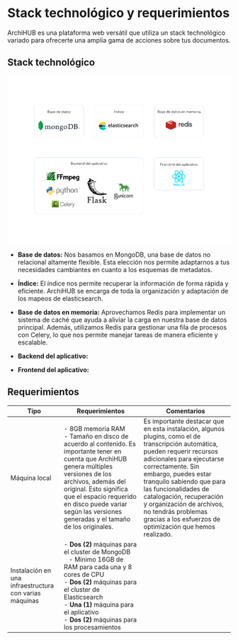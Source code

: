 # Stack technológico y requerimientos

ArchiHUB es una plataforma web versátil que utiliza un stack technológico variado para ofrecerte una amplia gama de acciones sobre tus documentos.

## Stack technológico

![stack tech](imagenes/infra.png)

- __Base de datos:__ Nos basamos en MongoDB, una base de datos no relacional altamente flexible. Esta elección nos permite adaptarnos a tus necesidades cambiantes en cuanto a los esquemas de metadatos.

- __Índice:__ El índice nos permite recuperar la información de forma rápida y eficiente. ArchiHUB se encarga de toda la organización y adaptación de los mapeos de elasticsearch.

- __Base de datos en memoria:__ Aprovechamos Redis para implementar un sistema de caché que ayuda a aliviar la carga en nuestra base de datos principal. Además, utilizamos Redis para gestionar una fila de procesos con Celery, lo que nos permite manejar tareas de manera eficiente y escalable.

- __Backend del aplicativo:__

- __Frontend del aplicativo:__

## Requerimientos

| Tipo | Requerimientos | Comentarios |
| ----------- | ----------- | ----------- |
| Máquina local | - 8GB memoria RAM <br> - Tamaño en disco de acuerdo al contenido. Es importante tener en cuenta que ArchiHUB genera múltiples versiones de los archivos, además del original. Esto significa que el espacio requerido en disco puede variar según las versiones generadas y el tamaño de los originales.| Es importante destacar que en esta instalación, algunos plugins, como el de transcripción automática, pueden requerir recursos adicionales para ejecutarse correctamente. Sin embargo, puedes estar tranquilo sabiendo que para las funcionalidades de catalogación, recuperación y organización de archivos, no tendrás problemas gracias a los esfuerzos de optimización que hemos realizado. |
| Instalación en una infraestructura con varias máquinas | - __Dos (2)__ máquinas para el cluster de MongoDB <br> &nbsp;&nbsp; - Mínimo 16GB de RAM para cada una y 8 cores de CPU <br> - __Dos (2)__ máquinas para el cluster de Elasticsearch <br> - __Una (1)__ máquina para el aplicativo <br> - __Dos (2)__ máquinas para los procesamientos | |